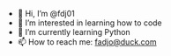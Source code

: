 - 👋 Hi, I’m @fdj01
- 👀 I’m interested in learning how to code
- 🌱 I’m currently learning Python
- 📫 How to reach me: fadjo@duck.com
<!---
fdj01/fdj01 is a ✨ special ✨ repository because its `README.md` (this file) appears on your GitHub profile.
You can click the Preview link to take a look at your changes.
--->
